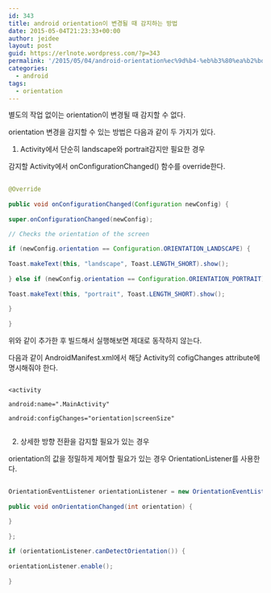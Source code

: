 ```yaml
---
id: 343
title: android orientation이 변경될 때 감지하는 방법
date: 2015-05-04T21:23:33+00:00
author: jeidee
layout: post
guid: https://erlnote.wordpress.com/?p=343
permalink: '/2015/05/04/android-orientation%ec%9d%b4-%eb%b3%80%ea%b2%bd%eb%90%a0-%eb%95%8c-%ea%b0%90%ec%a7%80%ed%95%98%eb%8a%94-%eb%b0%a9%eb%b2%95/'
categories:
  - android
tags:
  - orientation
---
```

별도의 작업 없이는 orientation이 변경될 때 감지할 수 없다.

orientation 변경을 감지할 수 있는 방법은 다음과 같이 두 가지가 있다.

1) Activity에서 단순히 landscape와 portrait감지만 필요한 경우

감지할 Activity에서 onConfigurationChanged() 함수를 override한다.

```java
      
@Override
      
public void onConfigurationChanged(Configuration newConfig) {
          
super.onConfigurationChanged(newConfig);

// Checks the orientation of the screen
          
if (newConfig.orientation == Configuration.ORIENTATION_LANDSCAPE) {
              
Toast.makeText(this, "landscape", Toast.LENGTH_SHORT).show();
          
} else if (newConfig.orientation == Configuration.ORIENTATION_PORTRAIT){
              
Toast.makeText(this, "portrait", Toast.LENGTH_SHORT).show();
          
}
      
}

```

위와 같이 추가한 후 빌드해서 실행해보면 제대로 동작하지 않는다.
  
다음과 같이 AndroidManifest.xml에서 해당 Activity의 cofigChanges attribute에 명시해줘야 한다.

```
          
<activity
              
android:name=".MainActivity"
              
android:configChanges="orientation|screenSize"
  
```

2) 상세한 방향 전환을 감지할 필요가 있는 경우
  
orientation의 값을 정밀하게 제어할 필요가 있는 경우 OrientationListener를 사용한다.

```java
  
OrientationEventListener orientationListener = new OrientationEventListener(context, SensorManager.SENSOR\_DELAY\_UI) {
          
public void onOrientationChanged(int orientation) {
          
}
      
};

if (orientationListener.canDetectOrientation()) {
      
orientationListener.enable();
  
}
  
```